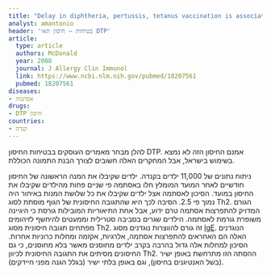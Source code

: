```yaml
---
title: "Delay in diphtheria, pertussis, tetanus vaccination is associated with a reduced risk of childhood asthma"
analyst: amantonio
header: 'בטיחות – חיסון תאי DTP'
article:
  type: article
  authors: McDonald
  year: 2008
  journal: J Allergy Clin Immunol
  link: https://www.ncbi.nlm.nih.gov/pubmed/18207561
  pubmed: 18207561
diseases:
- אסתמה
drugs:
- DTP חיסון
countries:
- קנדה
---
```


להלן מבחר מאמרים העוסקים בבטיחות החיסון DTP. אמנם החיסון הזה לא נמצא בשימוש בישראל, אבל המחקרים האלה חשובים לצורך הבנת התמונה הכוללת.

ניתוח נתונים של 11,000 ילדים בקנדה. ילדים שקיבלו את המנה הראשונה של החיסון חודשיים לאחר המועד המומלץ חלו באסתמה פי שניים פחות מהילדים שקיבלו את החיסון במועד. הסיכון לאסתמה אצל ילדים שקיבלו את כל שלושת המנות באיחור היה נמוך פי 2.5.
הסיבה לכך היא שהתגובה החיסונית של הגוף מוסתת לסוג Th2. הגורם המדויק להתפרצות אסתמה טרם ידוע, אבל אחת התיאוריות המובילות גורסת כי היגיינה משופרת גורמת לאסתמה. הילדים שגרים בסביבה סטרילית וממעטים להיחשף לזיהומים מפתחים תגובה חיסונית מסוג Th2. זה גורם להווצרות נוגדנים מסוג [IgE](https://en.wikipedia.org/wiki/Immunoglobulin_E). הנוגדנים האלה הם האחראים להתפרצות אסתמה, אלרגיות, אקזמה ומחלות כרוניות אחרות. הסיכון למחלות אלה גדול בהרבה בקרב ילדים מחוסנים מאשר בלא מחוסנים, כי גם החיסונים מסיתים את התגובה החיסונית לכיוון Th2. ההסתה הזו מתרחשת באופן ישיר (בשל האנטיגנים בחיסון), וגם באופן בלתי ישיר (בגלל הגנה מפני חיידקים).
